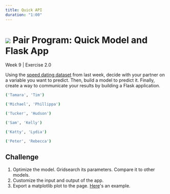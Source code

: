 ```yaml
---
title: Quick API
duration: "1:00"
---
```


# ![](https://ga-dash.s3.amazonaws.com/production/assets/logo-9f88ae6c9c3871690e33280fcf557f33.png) Pair Program: Quick Model and Flask App
Week 9 | Exercise 2.0

Using the [speed dating dataset](data/speed_dating_user_attributes.csv) from last week, decide with your partner on a variable you want to predict. Then, build a model to predict it. Finally, create a way to communicate your results by building a Flask application.


```bash
('Tamara', 'Tim')

('Michael', 'Phillippa')

('Tucker', 'Hudson')

('Sam', 'Kelly')

('Katty', 'Lydia')

('Peter', 'Rebecca')


```

## Challenge
1. Optimize the model. Gridsearch its parameters. Compare it to other models.
2. Customize the input and output of the app.
2. Export a matplotlib plot to the page. [Here](https://gist.github.com/wilsaj/862153)'s an example.
